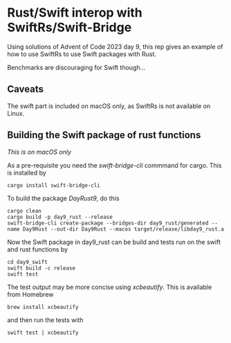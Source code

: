 # Rust/Swift interop with SwiftRs/Swift-Bridge

Using solutions of Advent of Code 2023 day 9, this rep gives an example of
how to use SwiftRs to use Swift packages with Rust.

Benchmarks are discouraging for Swift though...

## Caveats

The swift part is included  on macOS only, as SwiftRs is not available on Linux.

## Building the Swift package of rust functions
*This is on macOS only*

As a pre-requisite you need the *swift-bridge-cli* commmand for cargo. This is installed by
```
cargo install swift-bridge-cli
```
To build the package *DayRust9*, do this

```
cargo clean
cargo build -p day9_rust --release
swift-bridge-cli create-package --bridges-dir day9_rust/generated --name Day9Rust --out-dir Day9Rust --macos target/release/libday9_rust.a
```
Now the Swift package in day9_rust can be build and tests run on the swift and rust functions by
```
cd day9_swift
swift build -c release
swift test
```

The test output may be more concise using *xcbeautify*. This is available from Homebrew
```
brew install xcbeautify
```
and then run the tests with
```
swift test | xcbeautify
```
